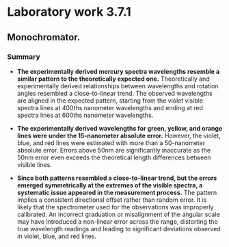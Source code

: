 # Laboratory work 3.7.1

## Monochromator.

### Summary

* **The experimentally derived mercury spectra wavelengths resemble a similar pattern to the theoretically expected one.** Theoretically and experimentally derived relationships between wavelengths and rotation angles resembled a close-to-linear trend. The observed wavelengths are aligned in the expected pattern, starting from the violet visible spectra lines at 400ths nanometer wavelengths and ending at red spectra lines at 600ths nanometer wavelengths.

* **The experimentally derived wavelengths for green, yellow, and orange lines were under the 15-nanometer absolute error.** However, the violet, blue, and red lines were estimated with more than a 50-nanometer absolute error. Errors above 50nm are significantly inaccurate as the 50nm error even exceeds the theoretical length differences between visible lines.

* **Since both patterns resembled a close-to-linear trend, but the errors emerged symmetrically at the extremes of the visible spectra, a systematic issue appeared in the measurement process.** The pattern implies a consistent directional offset rather than random error. It is likely that the spectrometer used for the observations was improperly calibrated. An incorrect graduation or misalignment of the angular scale may have introduced a non-linear error across the range, distorting the true wavelength readings and leading to significant deviations observed in violet, blue, and red lines.